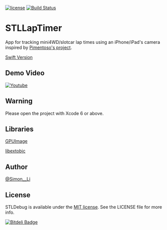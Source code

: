 [![license](https://img.shields.io/badge/license-MIT-blue.svg)](https://img.shields.io/badge/license-MIT-blue.svg)
[![Build Status](https://travis-ci.org/siutsin/STLLapTimer.svg?branch=master)](https://travis-ci.org/siutsin/STLLapTimer)

# STLLapTimer

App for tracking mini4WD/slotcar lap times using an iPhone/iPad's camera inspired by [Pimentoso's project](https://github.com/Pimentoso/AndroidLapTimer).

[Swift Version](https://github.com/siutsin/STLLapTimer-Swift)

## Demo Video

[![Youtube](http://img.youtube.com/vi/jmIg5q2mGIs/0.jpg)](http://www.youtube.com/watch?v=jmIg5q2mGIs)

## Warning

Please open the project with Xcode 6 or above.

## Libraries

[GPUImage](https://github.com/BradLarson/GPUImage)

[libextobjc](https://github.com/jspahrsummers/libextobjc)

## Author

[@Simon__Li](https://twitter.com/Simon__LI)

## License

STLDebug is available under the [MIT license](http://siutsin.mit-license.org). See the LICENSE file for more info.

[![Bitdeli Badge](https://d2weczhvl823v0.cloudfront.net/siutsin/stllaptimer/trend.png)](https://bitdeli.com/free "Bitdeli Badge")

